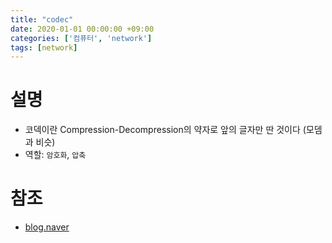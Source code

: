 ```yaml
---
title: "codec"
date: 2020-01-01 00:00:00 +09:00
categories: ['컴퓨터', 'network']
tags: [network]
---
```


# 설명
- 코덱이란 Compression-Decompression의 약자로 앞의 글자만 딴 것이다 (모뎀과 비슷)
- 역할: `암호화`, `압축`

# 참조
- [blog.naver](https://m.blog.naver.com/kky812/221068406920)
